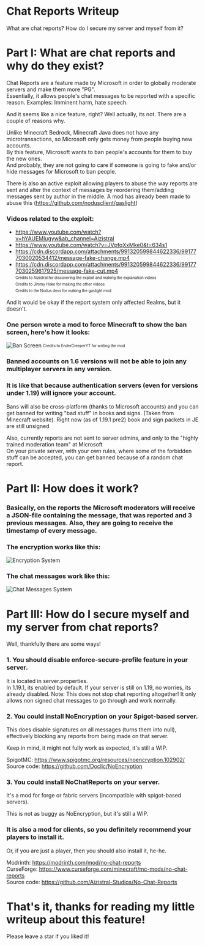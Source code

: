 # Chat Reports Writeup
What are chat reports? How do I secure my server and myself from it?

# Part I: What are chat reports and why do they exist?
Chat Reports are a feature made by Microsoft in order to globally moderate servers and make them more "PG".<br>
Essentially, it allows people's chat messages to be reported with a specific reason. Examples: Imminent harm, hate speech.

And it seems like a nice feature, right? Well actually, its not. There are a couple of reasons why.

Unlike Minecraft Bedrock, Minecraft Java does not have any microtransactions, so Microsoft only gets money from people buying new accounts.<br>
By this feature, Microsoft wants to ban people's accounts for them to buy the new ones.<br>
And probably, they are not going to care if someone is going to fake and/or hide messages for Microsoft to ban people.<br>

There is also an active exploit allowing players to abuse the way reports are sent and alter the context of messages by reordering them/adding messages sent by author in the middle. A mod has already been made to abuse this (https://github.com/nodusclient/gaslight)

### Videos related to the exploit:
- https://www.youtube.com/watch?v=hYAUEMlugyw&ab_channel=Aizistral
- https://www.youtube.com/watch?v=JVpfqXxMke0&t=634s1
- https://cdn.discordapp.com/attachments/991320599844622336/991777030020534412/message-fake-change.mp4
- https://cdn.discordapp.com/attachments/991320599844622336/991777030259617925/message-fake-cut.mp4<br>
<sub><sup>Credits to Aizistral for discovering the exploit and making the explanation videos</sup></sub><br>
<sub><sup>Credits to Jimmy Hoke for making the other videos</sup></sub><br>
<sub><sup>Credits to the Nodus devs for making the gaslight mod</sup></sub>

And it would be okay if the report system only affected Realms, but it doesn't.<br>
### One person wrote a mod to force Minecraft to show the ban screen, here's how it looks:
![Ban Screen](https://i.redd.it/hoyh22jsh9791.png "Image")
<sub><sup>Credits to EnderCreeperYT for writing the mod</sup></sub>

### Banned accounts on 1.6 versions will not be able to join any multiplayer servers in any version.<br>
### It is like that because authentication servers (even for versions under 1.19) will ignore your account.

Bans will also be cross-platform (thanks to Microsoft accounts) and you can get banned for writing "bad stuff" in books and signs. (Taken from Minecraft website). Right now (as of 1.19.1 pre2) book and sign packets in JE are still unsigned

Also, currently reports are not sent to server admins, and only to the "highly trained moderation team" at Microsoft<br>
On your private server, with your own rules, where some of the forbidden stuff can be accepted, you can get banned because of a random chat report.

# Part II: How does it work?

### Basically, on the reports the Microsoft moderators will receive a JSON-file containing the message, that was reported and 3 previous messages. Also, they are going to receive the timestamp of every message.

### The encryption works like this:
![Encryption System](https://media.discordapp.net/attachments/990870051722756196/990879172949864448/unknown.png?width=1440&height=643 "Image")

### The chat messages work like this:
![Chat Messages System](https://media.discordapp.net/attachments/990870051722756196/990880992476684308/unknown.png?width=1335&height=676 "Image")

# Part III: How do I secure myself and my server from chat reports?
Well, thankfully there are some ways!

### 1. You should disable enforce-secure-profile feature in your server.
It is located in server.properties.<br>
In 1.19.1, its enabled by default. If your server is still on 1.19, no worries, its already disabled.
Note: This does not stop chat reporting altogether! It only allows non signed chat messages to go through and work normally.

### 2. You could install NoEncryption on your Spigot-based server.
This does disable signatures on all messages (turns them into null), effectively blocking any reports from being made on that server.

Keep in mind, it might not fully work as expected, it's still a WIP.

SpigotMC: https://www.spigotmc.org/resources/noencryption.102902/<br>
Source code: https://github.com/Doclic/NoEncryption

### 3. You could install NoChatReports on your server.
It's a mod for forge or fabric servers (incompatible with spigot-based servers).

This is not as buggy as NoEncryption, but it's still a WIP.

### It is also a mod for clients, so you definitely recommend your players to install it.
Or, if you are just a player, then you should also install it, he-he.

Modrinth: https://modrinth.com/mod/no-chat-reports<br>
CurseForge: https://www.curseforge.com/minecraft/mc-mods/no-chat-reports<br>
Source code: https://github.com/Aizistral-Studios/No-Chat-Reports

# That's it, thanks for reading my little writeup about this feature!
Please leave a star if you liked it!
